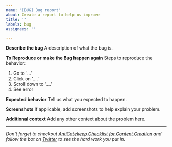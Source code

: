 ```yaml
---
name: "[BUG] Bug report"
about: Create a report to help us improve
title: ''
labels: bug
assignees: ''

---
```


**Describe the bug**
A description of what the bug is.

**To Reproduce or make the Bug happen again**
Steps to reproduce the behavior:
1. Go to '...'
2. Click on '....'
3. Scroll down to '....'
4. See error

**Expected behavior**
Tell us what you expected to happen.

**Screenshots**
If applicable, add screenshots to help explain your problem.

**Additional context**
Add any other context about the problem here.


---
*Don't forget to checkout [AntiGatekeep Checklist for Content Creation](https://vickilanger.github.io/OpenGates/) and follow the bot on [Twitter](TBD) to see the hard work you put in.*
